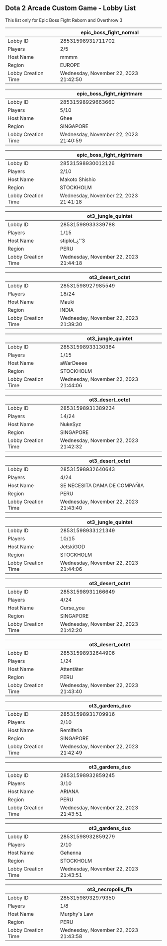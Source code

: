 ## Dota 2 Arcade Custom Game - Lobby List

This list only for Epic Boss Fight Reborn and Overthrow 3

|  | epic_boss_fight_normal |
| ------ | ------ |
| Lobby ID | 28531598931711702 |
| Players | 2/5 |
| Host Name | mmmm |
| Region | EUROPE |
| Lobby Creation Time | Wednesday, November 22, 2023 21:42:50 |


|  | epic_boss_fight_nightmare |
| ------ | ------ |
| Lobby ID | 28531598929663660 |
| Players | 5/10 |
| Host Name | Ghee |
| Region | SINGAPORE |
| Lobby Creation Time | Wednesday, November 22, 2023 21:40:59 |


|  | epic_boss_fight_nightmare |
| ------ | ------ |
| Lobby ID | 28531598930012126 |
| Players | 2/10 |
| Host Name | Makoto Shishio |
| Region | STOCKHOLM |
| Lobby Creation Time | Wednesday, November 22, 2023 21:41:18 |


|  | ot3_jungle_quintet |
| ------ | ------ |
| Lobby ID | 28531598933339788 |
| Players | 1/15 |
| Host Name | stiplol_¿''3 |
| Region | PERU |
| Lobby Creation Time | Wednesday, November 22, 2023 21:44:18 |


|  | ot3_desert_octet |
| ------ | ------ |
| Lobby ID | 28531598927985549 |
| Players | 18/24 |
| Host Name | Mauki |
| Region | INDIA |
| Lobby Creation Time | Wednesday, November 22, 2023 21:39:30 |


|  | ot3_jungle_quintet |
| ------ | ------ |
| Lobby ID | 28531598933130384 |
| Players | 1/15 |
| Host Name | aWarDeeee |
| Region | STOCKHOLM |
| Lobby Creation Time | Wednesday, November 22, 2023 21:44:06 |


|  | ot3_desert_octet |
| ------ | ------ |
| Lobby ID | 28531598931389234 |
| Players | 14/24 |
| Host Name | NukeSyz |
| Region | SINGAPORE |
| Lobby Creation Time | Wednesday, November 22, 2023 21:42:32 |


|  | ot3_desert_octet |
| ------ | ------ |
| Lobby ID | 28531598932640643 |
| Players | 4/24 |
| Host Name | SE NECESITA DAMA DE COMPAÑIA |
| Region | PERU |
| Lobby Creation Time | Wednesday, November 22, 2023 21:43:40 |


|  | ot3_jungle_quintet |
| ------ | ------ |
| Lobby ID | 28531598933121349 |
| Players | 10/15 |
| Host Name | JetskiGOD |
| Region | STOCKHOLM |
| Lobby Creation Time | Wednesday, November 22, 2023 21:44:06 |


|  | ot3_desert_octet |
| ------ | ------ |
| Lobby ID | 28531598931166649 |
| Players | 4/24 |
| Host Name | Curse_you |
| Region | SINGAPORE |
| Lobby Creation Time | Wednesday, November 22, 2023 21:42:20 |


|  | ot3_desert_octet |
| ------ | ------ |
| Lobby ID | 28531598932644906 |
| Players | 1/24 |
| Host Name | Attentäter |
| Region | PERU |
| Lobby Creation Time | Wednesday, November 22, 2023 21:43:40 |


|  | ot3_gardens_duo |
| ------ | ------ |
| Lobby ID | 28531598931709916 |
| Players | 2/10 |
| Host Name | Remiferia |
| Region | SINGAPORE |
| Lobby Creation Time | Wednesday, November 22, 2023 21:42:49 |


|  | ot3_gardens_duo |
| ------ | ------ |
| Lobby ID | 28531598932859245 |
| Players | 3/10 |
| Host Name | ARIANA |
| Region | PERU |
| Lobby Creation Time | Wednesday, November 22, 2023 21:43:51 |


|  | ot3_gardens_duo |
| ------ | ------ |
| Lobby ID | 28531598932859279 |
| Players | 2/10 |
| Host Name | Gehenna |
| Region | STOCKHOLM |
| Lobby Creation Time | Wednesday, November 22, 2023 21:43:51 |


|  | ot3_necropolis_ffa |
| ------ | ------ |
| Lobby ID | 28531598932979350 |
| Players | 1/8 |
| Host Name | Murphy's Law |
| Region | PERU |
| Lobby Creation Time | Wednesday, November 22, 2023 21:43:58 |


